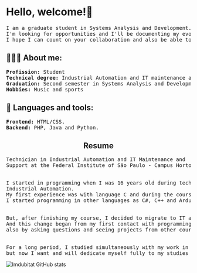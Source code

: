 <h1>Hello, welcome!🤖</h1>
<pre>I am a graduate student in Systems Analysis and Development.
I'm looking for opportunities and I'll be documenting my evolution as a developer!
I hope I can count on your collaboration and also be able to collaborate through my knowledge!</pre>

<h2>👨🏻‍💻 About me:</h2>
<pre><b>Profission:</b> Student
<b>Technical degree:</b> Industrial Automation and IT maintenance and support.
<b>Graduation:</b> Second semester in Systems Analysis and Development.
<b>Hobbies:</b> Music and sports</pre>

<h2>🧰 Languages and tools:</h2>
<pre><b>Frontend:</b> HTML/CSS.
<b>Backend:</b> PHP, Java and Python.</pre>

<h2 align="center">Resume</h2>
<pre>Technician in Industrial Automation and IT Maintenance and
Support at the Federal Institute of São Paulo - Campus Hortolândia.
<br>
I started in programming when I was 16 years old during technicial in
Industrial Automation.
My first experience was with language C and during the course
I started programming in other languages as C#, C++ and Arduino language!
<br>
But, after finishing my course, I decided to migrate to IT area.
And this change began from my first contact with programming and 
also by asking questions and seeing projects from other courses that existed at the Institute.
<br>
For a long period, I studied simultaneously with my work in another area,
but now I want and will dedicate myself fully to my studies and my development as a developer.
</pre>

![Imdubitat GitHub stats](https://github-readme-stats.vercel.app/api?username=imdubitat&show_icons=true&theme=radical)

